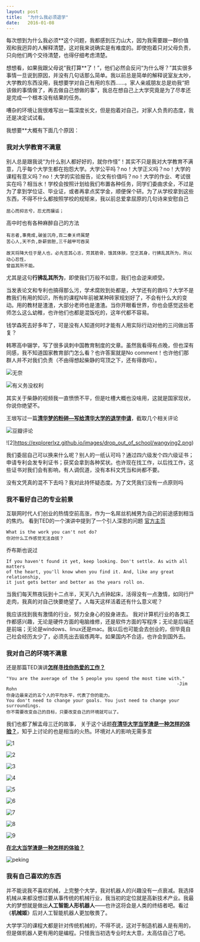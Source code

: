 ```yaml
---
layout: post
title:  "为什么我必须退学"
date:   2016-01-08
---
```



每次想到为什么我必须**这个问题，我都感到压力山大，因为我需要跟一群价值观和我迥异的人解释清楚，这对我来说确实是有难度的。即使抱着只对父母负责，只向他们两个交待清楚，也得仔细考虑清楚。

想想看，如果我跟父母说“我打算**了！”，他们必然会反问“为什么呀？”其实很多事情一旦说到原因，并没有几句话那么简单。我以前总是简单的解释说室友太吵，大学教的东西没用，我想要学对自己有用的东西……。家人亲戚朋友总是劝我“把该做的事情做了，再去做自己想做的事”，我总在想自己上大学究竟是为了尽孝还是完成一个根本没有结果的任务。

嘈杂的环境让我很难写出一篇深度长文，但是抱着对自己，对家人负责的态度，我还是决定试试看。

我想要**大概有下面几个原因：

### 我对大学教育不满意

别人总是跟我说“为什么别人都好好的，就你作怪”！其实不只是我对大学教育不满意，几乎每个大学生都在抱怨大学。大学公平吗？no！大学正义吗？no！大学的课程有意义吗？no！大学的实验报告，论文有价值吗？no！大学的作业、考试很实在吗？相当水！学校会按照计划给我们布置各种任务，同学们委曲求全，不过是为了拿到学位证、毕业证，或者再拿点奖学金，顺便保个研。为了从学校拿到这些东西，不得不什么都按照学校的规矩来，我以前总爱拿屈原的几句诗来安慰自己

```
屈心而抑志兮，忍尤而攘诟； 
```

高中时也有各种麻醉自己的方法

```
有志者,事竟成,破釜沉舟,百二秦关终属楚
苦心人,天不负,卧薪尝胆,三千越甲可吞吴 
```

```
故天将降大任于是人也，必先苦其心志，劳其筋骨，饿其体肤，空乏其身，行拂乱其所为，所以动心忍性，
曾益其所不能。
```

尤其是这句**行拂乱其所为**，即使我们万般不如意，我们也会逆来顺受。

当发表论文和专利也搞得那么污，学术腐败到处都是，大学还有的救吗？大学不是教我们有用的知识，所有的课程N年前被某种砖家规划好了，不会有什么大的变动。用的教材是渣渣，大部分老师也是渣渣。当你开眼看世界，你也会感觉这些老师怎么这么幼稚，也许他们也都是混饭吃的，这年代都不容易。

钱学森死去好多年了，可是没有人知道何时才能有人用实际行动对他的三问做出答复？

韩寒高中辍学，写了很多讽刺中国教育制度的文章。虽然我看得有点晚，但也深有同感，我不知道国家教育部门怎么看？也许答案就是No comment！也许他们那群人并不对我们负责（不由得想起柴静的穹顶之下，还有得救吗）。


![无奈](https://explorerlxz.github.io/images/drop_out_of_school/helpless.gif)


![有义务没权利](https://explorerlxz.github.io/images/drop_out_of_school/funny.gif)

其实关于柴静的视频我一直愤愤不平，但是吐槽大概也没啥用，这就是国家现状，你说你绝望不。

王垠写过一篇[**清华梦的粉碎—写给清华大学的退学申请**](http://www.douban.com/group/topic/9867598/)，截取几个相关评论

![豆瓣评论](https://explorerlxz.github.io/images/drop_out_of_school/wangying1.png)

![2]https://explorerlxz.github.io/images/drop_out_of_school/wangying2.png)



我们委屈自己可以换来什么呢？别人的一纸认可吗？通过四六级发个四六级证书；申请专利会发专利证书；获奖会拿到各种奖状。也许现在找工作，以后找工作，这些证书对我们会有影响，有人调侃道，没有本科文凭当和尚都不要。

没有文凭真的混不下去吗？我对此持怀疑态度。为了文凭我们没有一点原则吗

### 我不看好自己的专业前景

互联网时代人们创业的热情空前高涨，作为一名屌丝机械男为自己的前途感到相当的焦灼。
看到TED的一个演讲中提到了一个引人深思的问题
[官方主页](http://liveyourlegend.net/)

```
What is the work you can't not do?
你对什么工作感觉无法自拔？
```

乔布斯也说过

```
If you haven't found it yet, keep looking. Don't settle. As with all matters 
of the heart, you'll know when you find it. And, like any great relationship,
it just gets better and better as the years roll on.
```

当我们每天熬夜玩到十二点半，天天八九点钟起床，活得没有一点激情，如同行尸走肉，我真的对自己快要绝望了。人每天这样活着还有什么意义呢？

我应该找到我有激情的行业，努力全身心的投身进去。
我对计算机行业的各类工作都感兴趣，无论是硬件方面的电脑维修，还是软件方面的写程序；无论是后端还是前端；无论是windows、linux还是mac。我以后也可能会去创业的，但毕竟自己社会经历太少了，必须先出去锻炼两年。如果国内不合适，也许会到国外去。

### 我对自己的环境不满意

还是那篇TED演讲[**怎样寻找你热爱的工作？**](http://www.jianshu.com/p/e82e833625db)

```
"You are the average of the 5 people you spend the most time with." 
                                                                -Jim Rohn
你身边最亲近的五个人的平均水平，代表了你的能力。
You don't need to change your goals. You just need to change your surroundings.
你不需要改变自己的目标，只要改变自己的环境就可以了。
```

我们也都了解孟母三迁的故事，
关于这个话题[**在清华大学当学渣是一种怎样的体验？**](https://www.zhihu.com/question/23841579)，知乎上讨论的也是相当的火热。环境对人的影响无需多言

![1](https://explorerlxz.github.io/images/drop_out_of_school/1.png)

![2](https://explorerlxz.github.io/images/drop_out_of_school/2.png)

![3](https://explorerlxz.github.io/images/drop_out_of_school/3.png)

![4](https://explorerlxz.github.io/images/drop_out_of_school/4.png)

![5](https://explorerlxz.github.io/images/drop_out_of_school/5.png)

![6](https://explorerlxz.github.io/images/drop_out_of_school/6.png)

![7](https://explorerlxz.github.io/images/drop_out_of_school/7.png)

![8](https://explorerlxz.github.io/images/drop_out_of_school/8.png)

![9](https://explorerlxz.github.io/images/drop_out_of_school/9.png)


[**在北大当学渣是一种怎样的体验？**](https://www.zhihu.com/question/38971660)

![peking](https://explorerlxz.github.io/images/drop_out_of_school/peking.png)

### 我有自己喜欢的东西

并不能说我不喜欢机械，上完整个大学，我对机器人的兴趣没有一点衰减。我选择机械从来都没想过要从事传统的机械行业，我当初的定位就是高新技术产业。我最大的梦想就是做出**人工智能人形机器人**——也许这将会是人类的终结者吧。看过《**机械姬**》后对人工智能机器人更加敬畏了。

大学学习的课程大都是针对传统机械的，不得不说，这对于制造机器人是有用的，但是做机器人更有用的是编程。只怪我当初选专业时太大意，太高估自己了吧。
